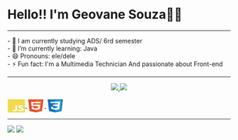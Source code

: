 ### <h1>Hello!! I'm Geovane Souza🖖🏽</h1>

<hr></hr>
- 🔭 I am currently studying ADS/ 6rd semester<br>
- 🌱 I’m currently learning: Java<br>
- 😄 Pronouns: ele/dele<br>
- ⚡ Fun fact: I'm a Multimedia Technician And passionate about Front-end
<hr></hr>
<div align="center">
  <a href="https://github.com/geovaneSC">
  <img height="180em" src="https://github-readme-stats.vercel.app/api?username=geovaneSC&show_icons=true&theme=tokyonight&include_all_commits=true&count_private=true"/>
  <img height="180em" src="https://github-readme-stats.vercel.app/api/top-langs/?username=geovaneSC&layout=compact&langs_count=7&theme=tokyonight"/>
</div>

<div style="display: inline_block"><br>
  <img align="center" alt="Rafa-Js" height="30" width="40" src="https://raw.githubusercontent.com/devicons/devicon/master/icons/javascript/javascript-plain.svg">
  <img align="center" alt="Rafa-HTML" height="30" width="40" src="https://raw.githubusercontent.com/devicons/devicon/master/icons/html5/html5-original.svg">
  <img align="center" alt="Rafa-CSS" height="30" width="40" src="https://raw.githubusercontent.com/devicons/devicon/master/icons/css3/css3-original.svg">
</div>

  <hr></hr>
 
 <div>
  <a href = "sousageovane653@gmail.com"><img src="https://img.shields.io/badge/-Gmail-%23333?style=for-the-badge&logo=gmail&logo backgroundColor=white" target="_blank"></a>
  <a href="www.linkedin.com/in/geovane-souza-a8bb26221" target="_blank"><img src="https://img.shields.io/badge/-LinkedIn-%230077B5?style=for-the-badge&logo=linkedin&logoColor=white" target="_blank"></a> 
  
  </div>
